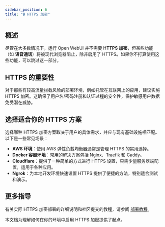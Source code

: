 ```yaml
---
sidebar_position: 6
title: "🔒 HTTPS 加密"
---
```


## 概述

尽管在大多数情况下，运行 Open WebUI 并不需要 **HTTPS 加密**，但某些功能（如 **语音通话**）将被现代浏览器阻止，除非启用了 HTTPS。如果你不打算使用这些功能，可以跳过这一部分。

## HTTPS 的重要性

对于那些有较高流量拦截风险的部署环境，例如托管在互联网上的应用，建议实施 HTTPS 加密。这确保了用户名/密码注册和认证过程的安全性，保护敏感用户数据免受潜在威胁。

## 选择适合你的 HTTPS 方案

选择哪种 HTTPS 加密方案取决于用户的具体需求，并应与现有基础设施相匹配。以下是一些常见场景：

- **AWS 环境**：使用 AWS 弹性负载均衡器通常是管理 HTTPS 的实用选择。
- **Docker 容器环境**：常用的解决方案包括 Nginx、Traefik 和 Caddy。
- **Cloudflare**：提供了一种简单的方式进行 HTTPS 设置，只需少量服务器端配置，适用于各种应用。
- **Ngrok**：为本地开发环境快速设置 HTTPS 提供了便捷的方法，特别适合测试和演示。

## 更多指导

有关实际 HTTPS 加密部署的详细说明和社区提交的教程，请参阅 [部署教程](../../tutorials/deployment/)。

本文档为理解如何在你的环境中启用 HTTPS 加密提供了起点。
